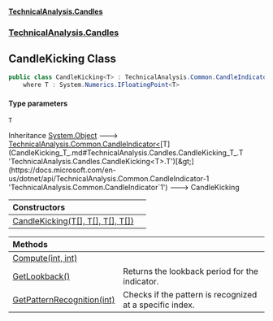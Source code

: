 #### [TechnicalAnalysis.Candles](TechnicalAnalysis.Candles.md 'TechnicalAnalysis.Candles')
### [TechnicalAnalysis.Candles](TechnicalAnalysis.Candles.md#TechnicalAnalysis.Candles 'TechnicalAnalysis.Candles')

## CandleKicking<T> Class

```csharp
public class CandleKicking<T> : TechnicalAnalysis.Common.CandleIndicator<T>
    where T : System.Numerics.IFloatingPoint<T>
```
#### Type parameters

<a name='TechnicalAnalysis.Candles.CandleKicking_T_.T'></a>

`T`

Inheritance [System.Object](https://docs.microsoft.com/en-us/dotnet/api/System.Object 'System.Object') &#129106; [TechnicalAnalysis.Common.CandleIndicator&lt;](https://docs.microsoft.com/en-us/dotnet/api/TechnicalAnalysis.Common.CandleIndicator-1 'TechnicalAnalysis.Common.CandleIndicator`1')[T](CandleKicking_T_.md#TechnicalAnalysis.Candles.CandleKicking_T_.T 'TechnicalAnalysis.Candles.CandleKicking<T>.T')[&gt;](https://docs.microsoft.com/en-us/dotnet/api/TechnicalAnalysis.Common.CandleIndicator-1 'TechnicalAnalysis.Common.CandleIndicator`1') &#129106; CandleKicking<T>

| Constructors | |
| :--- | :--- |
| [CandleKicking(T[], T[], T[], T[])](CandleKicking_T_.CandleKicking(T[],T[],T[],T[]).md 'TechnicalAnalysis.Candles.CandleKicking<T>.CandleKicking(T[], T[], T[], T[])') | |

| Methods | |
| :--- | :--- |
| [Compute(int, int)](CandleKicking_T_.Compute(int,int).md 'TechnicalAnalysis.Candles.CandleKicking<T>.Compute(int, int)') | |
| [GetLookback()](CandleKicking_T_.GetLookback().md 'TechnicalAnalysis.Candles.CandleKicking<T>.GetLookback()') | Returns the lookback period for the indicator. |
| [GetPatternRecognition(int)](CandleKicking_T_.GetPatternRecognition(int).md 'TechnicalAnalysis.Candles.CandleKicking<T>.GetPatternRecognition(int)') | Checks if the pattern is recognized at a specific index. |
